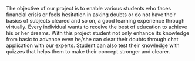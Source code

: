 The objective of our project is to enable various students who faces financial crisis or feels hesitation in asking doubts or do not have their basics of subjects cleared and so on, a good learning experience through virtually.   Every individual wants to receive the best of education to achieve his or her dreams. With this project student not only enhance its knowledge from basic to advance even he/she can clear their doubts through chat application with our experts. Student can also test their knowledge with quizzes that helps them to make their concept stronger and clearer.
